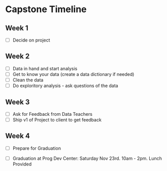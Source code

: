 # Capstone Timeline 

## Week 1

- [ ] Decide on project

## Week 2 

- [ ] Data in hand and start analysis
- [ ] Get to know your data (create a data dictionary if needed)
- [ ] Clean the data
- [ ] Do exploritory analysis - ask questions of the data 

## Week 3 

- [ ] Ask for Feedback from Data Teachers 
- [ ] Ship v1 of Project to client to get feedback 

## Week 4 

- [ ] Prepare for Graduation 
- [ ] Graduation at Prog Dev Center: Saturday Nov 23rd. 10am - 2pm. Lunch Provided 

